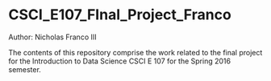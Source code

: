 # CSCI_E107_FInal_Project_Franco

Author: Nicholas Franco III

The contents of this repository comprise the work related to the final project for the Introduction to Data Science CSCI E 107 for the Spring 2016 semester.

